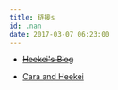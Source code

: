 ```yaml
---
title: 链接s
id: .nan
date: 2017-03-07 06:23:00
---
```


*   ~~[Heekei's Blog](https://www.h-os.online)~~

*   [Cara and Heekei](https://blog.h-os.online)
